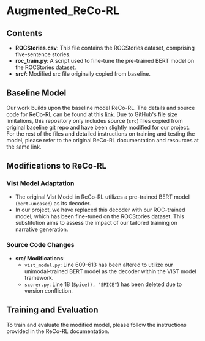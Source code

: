 # Augmented_ReCo-RL

## Contents
- **ROCStories.csv**: This file contains the ROCStories dataset, comprising five-sentence stories.
- **roc_train.py**: A script used to fine-tune the pre-trained BERT model on the ROCStories dataset.
- **src/**: Modified src file originally copied from baseline.

## Baseline Model
Our work builds upon the baseline model ReCo-RL. The details and source code for ReCo-RL can be found at this [link](https://github.com/JunjieHu/ReCo-RL/tree/master). Due to GitHub's file size limitations, this repository only includes source (`src`) files copied from original baseline git repo and have been slightly modified for our project. For the rest of the files and detailed instructions on training and testing the model, please refer to the original ReCo-RL documentation and resources at the same link.

## Modifications to ReCo-RL

### Vist Model Adaptation
- The original Vist Model in ReCo-RL utilizes a pre-trained BERT model (`bert-uncased`) as its decoder.
- In our project, we have replaced this decoder with our ROC-trained model, which has been fine-tuned on the ROCStories dataset. This substitution aims to assess the impact of our tailored training on narrative generation.

### Source Code Changes
- **src/ Modifications**: 
  - `vist_model.py`: Line 609-613 has been altered to utilize our unimodal-trained BERT model as the decoder within the VIST model framework.
  - `scorer.py`: Line 18 (`Spice(), "SPICE"`) has been deleted due to version confliction.

## Training and Evaluation
To train and evaluate the modified model, please follow the instructions provided in the ReCo-RL documentation.
